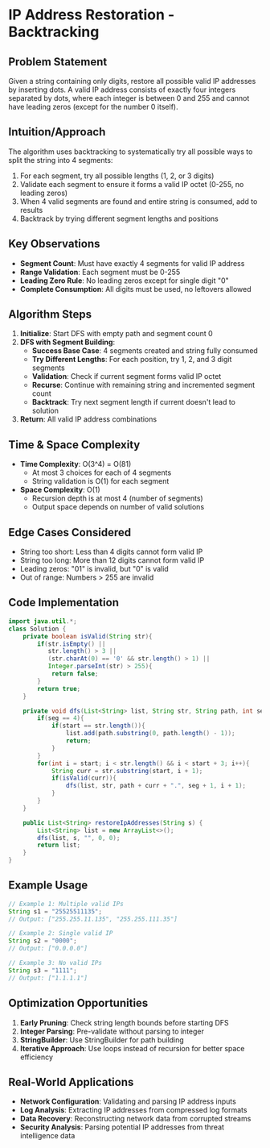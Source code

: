 # IP Address Restoration - Backtracking

## Problem Statement
Given a string containing only digits, restore all possible valid IP addresses by inserting dots. A valid IP address consists of exactly four integers separated by dots, where each integer is between 0 and 255 and cannot have leading zeros (except for the number 0 itself).

## Intuition/Approach
The algorithm uses backtracking to systematically try all possible ways to split the string into 4 segments:
1. For each segment, try all possible lengths (1, 2, or 3 digits)
2. Validate each segment to ensure it forms a valid IP octet (0-255, no leading zeros)
3. When 4 valid segments are found and entire string is consumed, add to results
4. Backtrack by trying different segment lengths and positions

## Key Observations
- **Segment Count**: Must have exactly 4 segments for valid IP address
- **Range Validation**: Each segment must be 0-255
- **Leading Zero Rule**: No leading zeros except for single digit "0"
- **Complete Consumption**: All digits must be used, no leftovers allowed

## Algorithm Steps
1. **Initialize**: Start DFS with empty path and segment count 0
2. **DFS with Segment Building**:
   - **Success Base Case**: 4 segments created and string fully consumed
   - **Try Different Lengths**: For each position, try 1, 2, and 3 digit segments
   - **Validation**: Check if current segment forms valid IP octet
   - **Recurse**: Continue with remaining string and incremented segment count
   - **Backtrack**: Try next segment length if current doesn't lead to solution
3. **Return**: All valid IP address combinations

## Time & Space Complexity
- **Time Complexity**: O(3^4) = O(81)
  - At most 3 choices for each of 4 segments
  - String validation is O(1) for each segment
- **Space Complexity**: O(1)
  - Recursion depth is at most 4 (number of segments)
  - Output space depends on number of valid solutions

## Edge Cases Considered
- String too short: Less than 4 digits cannot form valid IP
- String too long: More than 12 digits cannot form valid IP
- Leading zeros: "01" is invalid, but "0" is valid
- Out of range: Numbers > 255 are invalid

## Code Implementation
```java
import java.util.*;
class Solution {
    private boolean isValid(String str){
        if(str.isEmpty() || 
           str.length() > 3 || 
           (str.charAt(0) == '0' && str.length() > 1) ||
           Integer.parseInt(str) > 255){
            return false;
        }
        return true;
    }

    private void dfs(List<String> list, String str, String path, int seg, int start){
        if(seg == 4){
            if(start == str.length()){
                list.add(path.substring(0, path.length() - 1));
                return;
            }
        }
        for(int i = start; i < str.length() && i < start + 3; i++){
            String curr = str.substring(start, i + 1);
            if(isValid(curr)){
                dfs(list, str, path + curr + ".", seg + 1, i + 1);
            }
        }
    }

    public List<String> restoreIpAddresses(String s) {
        List<String> list = new ArrayList<>();
        dfs(list, s, "", 0, 0);
        return list;
    }
}
```

## Example Usage
```java
// Example 1: Multiple valid IPs
String s1 = "25525511135";
// Output: ["255.255.11.135", "255.255.111.35"]

// Example 2: Single valid IP
String s2 = "0000";
// Output: ["0.0.0.0"]

// Example 3: No valid IPs
String s3 = "1111";
// Output: ["1.1.1.1"]
```

## Optimization Opportunities
1. **Early Pruning**: Check string length bounds before starting DFS
2. **Integer Parsing**: Pre-validate without parsing to integer
3. **StringBuilder**: Use StringBuilder for path building
4. **Iterative Approach**: Use loops instead of recursion for better space efficiency

## Real-World Applications
- **Network Configuration**: Validating and parsing IP address inputs
- **Log Analysis**: Extracting IP addresses from compressed log formats
- **Data Recovery**: Reconstructing network data from corrupted streams
- **Security Analysis**: Parsing potential IP addresses from threat intelligence data 